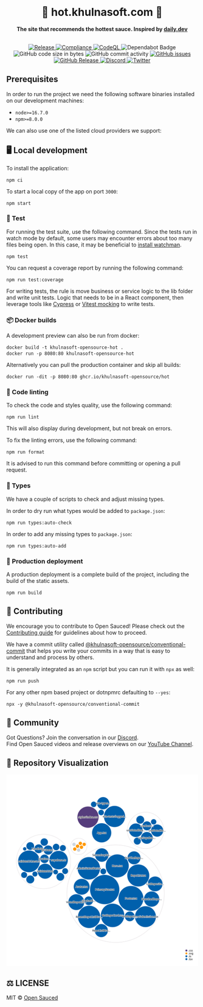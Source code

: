 <div align="center">
  <br>
  <h1>🍕 hot.khulnasoft.com 🍕</h1>
  <strong>The site that recommends the hottest sauce. Inspired by <a href="https://daily.dev/">daily.dev</a></strong>
</div>
<br>
<p align="center">
  <a href="https://github.com/khulnasoft-opensource/hot/actions/workflows/release.yml">
    <img src="https://github.com/khulnasoft-opensource/hot/actions/workflows/release.yml/badge.svg" alt="Release" style="max-width: 100%;">
  </a>
  <a href="https://github.com/khulnasoft-opensource/hot/actions/workflows/compliance.yml">
    <img src="https://github.com/khulnasoft-opensource/hot/actions/workflows/compliance.yml/badge.svg" alt="Compliance" style="max-width: 100%;">
  </a>
  <a href="https://github.com/khulnasoft-opensource/hot/actions/workflows/codeql-analysis.yml">
    <img src="https://github.com/khulnasoft-opensource/hot/actions/workflows/codeql-analysis.yml/badge.svg" alt="CodeQL" style="max-width: 100%;">
  </a>
  <img src="https://img.shields.io/badge/Dependabot-active-brightgreen.svg" alt="Dependabot Badge">
  <img src="https://img.shields.io/github/languages/code-size/khulnasoft-opensource/hot" alt="GitHub code size in bytes">
  <img src="https://img.shields.io/github/commit-activity/w/khulnasoft-opensource/hot" alt="GitHub commit activity">
  <a href="https://github.com/khulnasoft-opensource/hot/issues">
    <img src="https://img.shields.io/github/issues/khulnasoft-opensource/hot" alt="GitHub issues">
  </a>
  <a href="https://github.com/khulnasoft-opensource/hot/releases">
    <img src="https://img.shields.io/github/v/release/khulnasoft-opensource/hot.svg?style=flat" alt="GitHub Release">
  </a>
  <a href="https://discord.gg/U2peSNf23P">
    <img src="https://img.shields.io/discord/714698561081704529.svg?label=&logo=discord&logoColor=ffffff&color=7389D8&labelColor=6A7EC2" alt="Discord">
  </a>
  <a href="https://twitter.com/khulnasoft">
    <img src="https://img.shields.io/twitter/follow/khulnasoft?label=Follow&style=social" alt="Twitter">
  </a>
</p>

## Prerequisites

In order to run the project we need the following software binaries installed on our development machines:

- `node>=16.7.0`
- `npm>=8.0.0`

We can also use one of the listed cloud providers we support:

## 🖥️ Local development

To install the application:

```shell
npm ci
```

To start a local copy of the app on port `3000`:

```shell
npm start
```

### 🧪 Test

For running the test suite, use the following command. Since the tests run in watch mode by default, some users may encounter errors about too many files being open. In this case, it may be beneficial to [install watchman](https://facebook.github.io/watchman/docs/install.html).

```shell
npm test
```

You can request a coverage report by running the following command:

```shell
npm run test:coverage
```

For writing tests, the rule is move business or service logic to the lib folder and write unit tests. Logic that needs to be in a React component, then leverage tools like [Cypress](https://www.cypress.io/) or [Vitest mocking](https://vitest.dev/guide/mocking.html) to write tests.

### 📦 Docker builds

A development preview can also be run from docker:

```shell
docker build -t khulnasoft-opensource-hot .
docker run -p 8080:80 khulnasoft-opensource-hot
```

Alternatively you can pull the production container and skip all builds:

```shell
docker run -dit -p 8080:80 ghcr.io/khulnasoft-opensource/hot
```

### 🎨 Code linting

To check the code and styles quality, use the following command:

```shell
npm run lint
```

This will also display during development, but not break on errors.

To fix the linting errors, use the following command:

```shell
npm run format
```

It is advised to run this command before committing or opening a pull request.

### 📕 Types

We have a couple of scripts to check and adjust missing types.

In order to dry run what types would be added to `package.json`:

```shell
npm run types:auto-check
```

In order to add any missing types to `package.json`:

```shell
npm run types:auto-add
```

### 🚀 Production deployment

A production deployment is a complete build of the project, including the build of the static assets.

```shell
npm run build
```

## 🤝 Contributing

We encourage you to contribute to Open Sauced! Please check out the [Contributing guide](https://docs.khulnasoft.com/contributing/introduction-to-contributing/) for guidelines about how to proceed.

We have a commit utility called [@khulnasoft-opensource/conventional-commit](https://github.com/khulnasoft-opensource/conventional-commit) that helps you write your commits in a way that is easy to understand and process by others.

It is generally integrated as an `npm` script but you can run it with `npx` as well:

```shell
npm run push
```

For any other npm based project or dotnpmrc defaulting to `--yes`:

```shell
npx -y @khulnasoft-opensource/conventional-commit
```

## 🍕 Community

Got Questions? Join the conversation in our [Discord](https://discord.gg/U2peSNf23P).  
Find Open Sauced videos and release overviews on our [YouTube Channel](https://www.youtube.com/channel/UCklWxKrTti61ZCROE1e5-MQ).

## 🎦 Repository Visualization

[![Visualization of this repository](./public/diagram.svg)
](./src)

## ⚖️ LICENSE

MIT © [Open Sauced](LICENSE)
